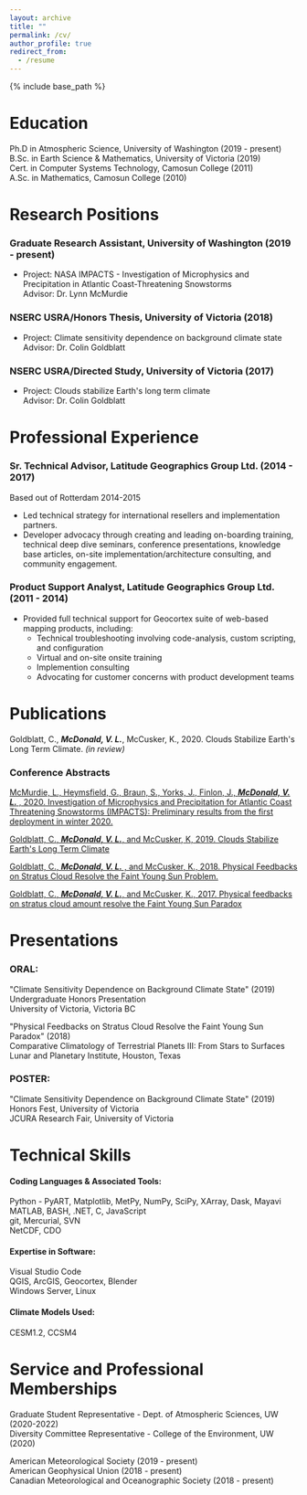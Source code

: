 ```yaml
---
layout: archive
title: ""
permalink: /cv/
author_profile: true
redirect_from:
  - /resume
---
```


{% include base_path %}


# Education  

Ph.D in Atmospheric Science, University of Washington  (2019 - present)  
B.Sc. in Earth Science & Mathematics, University of Victoria  (2019)  
Cert. in Computer Systems Technology, Camosun College  (2011)  
A.Sc. in Mathematics, Camosun College  (2010)


# Research Positions  

### Graduate Research Assistant, University of Washington (2019 - present)
  * Project: NASA IMPACTS - Investigation of Microphysics and Precipitation in Atlantic Coast-Threatening Snowstorms  
  Advisor: Dr. Lynn McMurdie

### NSERC USRA/Honors Thesis, University of Victoria (2018)
  * Project: Climate sensitivity dependence on background climate state  
  Advisor: Dr. Colin Goldblatt
  
### NSERC USRA/Directed Study, University of Victoria (2017)
  * Project: Clouds stabilize Earth's long term climate  
  Advisor: Dr. Colin Goldblatt
  
  
# Professional Experience

### Sr. Technical Advisor, Latitude Geographics Group Ltd. (2014 - 2017)
Based out of Rotterdam 2014-2015
  * Led technical strategy for international resellers and implementation partners.  
  * Developer advocacy through creating and leading on-boarding training, technical deep dive seminars, conference presentations, knowledge base articles, on-site implementation/architecture consulting, and community engagement.

### Product Support Analyst, Latitude Geographics Group Ltd. (2011 - 2014)  
  * Provided full technical support for Geocortex suite of web-based mapping products, including:
      * Technical troubleshooting involving code-analysis, custom scripting, and configuration
      * Virtual and on-site onsite training
      * Implemention consulting
      * Advocating for customer concerns with product development teams


# Publications

Goldblatt, C., ***McDonald, V. L.***, McCusker, K., 2020. Clouds Stabilize Earth's Long Term Climate. *(in review)*  

### Conference Abstracts

[McMurdie, L., Heymsfield, G., Braun, S., Yorks, J., Finlon, J., ***McDonald, V. L.*** , 2020. Investigation of Microphysics and Precipitation for Atlantic Coast Threatening Snowstorms (IMPACTS): Preliminary results from the first deployment in winter 2020.](https://agu.confex.com/agu/fm20/meetingapp.cgi/Paper/757875)


[Goldblatt, C., ***McDonald, V. L.***, and McCusker, K, 2019. Clouds Stabilize Earth's Long Term Climate](https://ui.adsabs.harvard.edu/abs/2019AGUFM.A11L2768G/abstract)  


[Goldblatt, C., ***McDonald, V. L.*** , and McCusker, K., 2018. Physical Feedbacks on Stratus Cloud Resolve the Faint Young Sun Problem.](https://www.hou.usra.edu/meetings/climatology2018/pdf/2013.pdf)  


[Goldblatt, C., ***McDonald, V. L.***, and McCusker, K., 2017. Physical feedbacks on stratus cloud amount resolve the Faint Young Sun Paradox](https://ui.adsabs.harvard.edu/abs/2017AGUFMPP43E..08G/abstract)


<!--ul>{% for post in site.publications %}
    {% include archive-single-cv.html %}
  {% endfor %}</ul-->
  
  
# Presentations

### ORAL:

"Climate Sensitivity Dependence on Background Climate State" (2019)  
Undergraduate Honors Presentation  
University of Victoria, Victoria BC

"Physical Feedbacks on Stratus Cloud Resolve the Faint Young Sun Paradox" (2018)  
Comparative Climatology of Terrestrial Planets III: From Stars to Surfaces   
Lunar and Planetary Institute, Houston, Texas


### POSTER:

"Climate Sensitivity Dependence on Background Climate State" (2019)  
Honors Fest, University of Victoria  
JCURA Research Fair, University of Victoria 

<!--ul>{% for post in site.talks %}
    {% include archive-single-talk-cv.html %}
  {% endfor %}</ul -->
 
  
# Technical Skills

#### Coding Languages & Associated Tools:  
  Python - PyART, Matplotlib, MetPy, NumPy, SciPy, XArray, Dask, Mayavi  
  MATLAB, BASH, .NET, C, JavaScript  
  git, Mercurial, SVN  
  NetCDF, CDO
  
#### Expertise in Software:  
  Visual Studio Code  
  QGIS, ArcGIS, Geocortex, Blender  
  Windows Server, Linux

#### Climate Models Used:
  CESM1.2, CCSM4


# Service and Professional Memberships

Graduate Student Representative - Dept. of Atmospheric Sciences, UW (2020-2022)  
Diversity Committee Representative - College of the Environment, UW (2020)  

American Meteorological Society (2019 - present)  
American Geophysical Union (2018 - present)  
Canadian Meteorological and Oceanographic Society (2018 - present)
